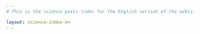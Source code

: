 ```yaml
---
# This is the science posts index for the English version of the website

layout: science-index-en
---
```

